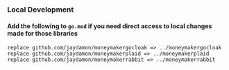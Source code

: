 ### Local Development
#### Add the following to `go.mod` if you need direct access to local changes made for those libraries
`replace github.com/jaydamon/moneymakergocloak => ../moneymakergocloak`
`replace github.com/jaydamon/moneymakerplaid => ../moneymakerplaid`
`replace github.com/jaydamon/moneymakerrabbit => ../moneymakerrabbit`